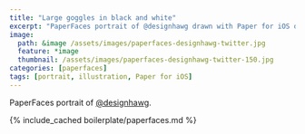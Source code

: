 ```yaml
---
title: "Large goggles in black and white"
excerpt: "PaperFaces portrait of @designhawg drawn with Paper for iOS on an iPad."
image: 
  path: &image /assets/images/paperfaces-designhawg-twitter.jpg 
  feature: *image
  thumbnail: /assets/images/paperfaces-designhawg-twitter-150.jpg
categories: [paperfaces]
tags: [portrait, illustration, Paper for iOS]
---
```


PaperFaces portrait of [@designhawg](https://twitter.com/designhawg).

{% include_cached boilerplate/paperfaces.md %}

